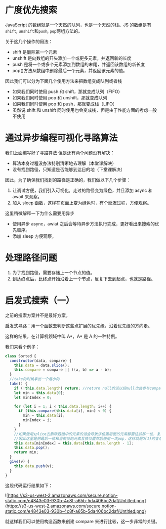 # 广度优先搜索

JavaScript 的数组就是一个天然的队列，也是一个天然的栈。JS 的数组是有`shift`, `unshift`和`push`, `pop`两组方法的。

关于这几个操作的用法：

- shift 是删除第一个元素
- unshift 是向数组的开头添加一个或更多元素，并返回新的长度
- push 是将一个或多个元素添加到数组的末尾，并返回该数组的新长度
- pop()方法从数组中删除最后一个元素，并返回该元素的值。

因此我们可以分为下面几个使用方法来把数组变成队列或者栈

- 如果我们同时使用 push 和 shift，那就变成队列（FIFO）
- 如果我们同时使用 pop 和 unshift，那就变成队列
- 如果我们同时使用 pop 和 push，那就变成栈（LIFO）
- 虽然说 shift 和 unshift 同时使用也会变成栈，但是由于性能方面的考虑一般不使用

# 通过异步编程可视化寻路算法

我们上面编写好了寻路算法 但是还有两个问题没有解决：

- 算法本身过程没办法特别清晰地去理解（本堂课解决）
- 没有找到路径，只知道是否能够到达目的地（下堂课解决）

因此，为了确保我们找到的路径是正确的，我们做以下几个步骤：

1. 让调试方便，我们引入可视化，走过的路径变为绿色，并且添加 async 和 await 来观察。
2. 加入 sleep 函数，这样在页面上变为绿色时，有个延迟过程，方便观察。

这里稍微解释一下为什么需要用异步

- 使用异步 async，awiat 之后会等待异步方法执行完成，更好看出来搜索的优先顺序。
- 添加 sleep 方便观察。

# 处理路径问题

1. 为了找到路径，需要存储上一个节点的值。
2. 到达终点后，比终点开始沿着上一个节点，反复下去到起点，也就是路径。

# 启发式搜索（一）

之前的搜索方案并不是最好方案。

启发式寻路：用一个函数去判断这些点扩展的优先级，沿着优先级的方向走。

这样的结果，在计算机领域中叫 A*，A* 是 A 的一种特例。

我们来看个例子：

```jsx
class Sorted {
  constructor(data, compare) {
    this.data = data.slice();
    this.compare = compare || ((a, b) => a - b);
  }
  //take的时候拿出一个最小的
  take() {
    if (!this.data.length) return; //return null的话以后null也会参与compare
    let min = this.data[0];
    let minIndex = 0;

    for (let i = 1; i < this.data.length; i++) {
      if (this.compare(this.data[i], min) < 0) {
        min = this.data[i];
        minIndex = i;
      }
    }
    //如果使用splice去删除数组中的元素的话会导致该位置后面的元素都要往前移一位，复杂度是O(n)
    //因此这里是把最后一位和当前位的元素互换位置然后使用一次pop，这样就是O(1)的复杂度。这样做的理由是该数组本身就是无序的
    this.data[minIndex] = this.data[this.data.length - 1];
    this.data.pop();
    return min;
  }
  give(v) {
    this.data.push(v);
  }
}
```

这段代码运行结果如下：

![https://s3-us-west-2.amazonaws.com/secure.notion-static.com/e4843e03-930b-4c8f-a65b-5da406bc2daf/Untitled.png](https://s3-us-west-2.amazonaws.com/secure.notion-static.com/e4843e03-930b-4c8f-a65b-5da406bc2daf/Untitled.png)

就这样我们可以使用构造函数来创建 compare 来进行比较，这一步非常的关键。
